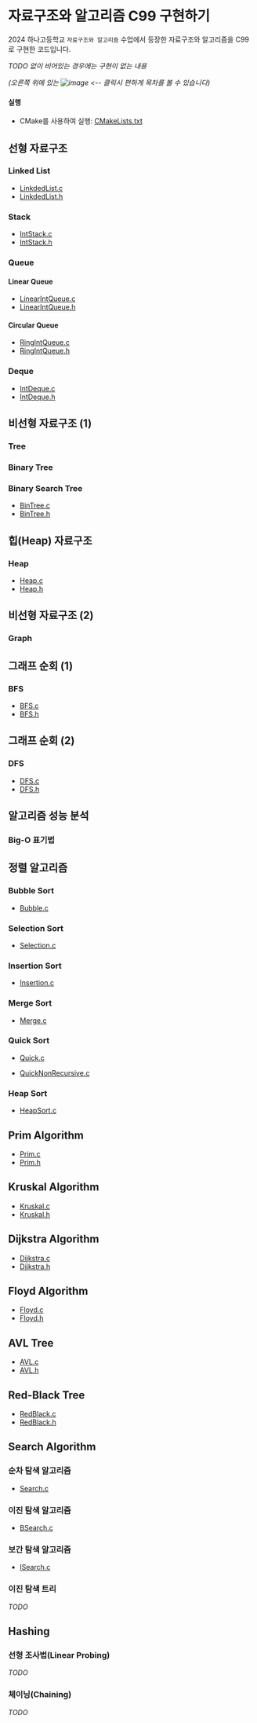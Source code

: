 # 자료구조와 알고리즘 C99 구현하기

2024 하나고등학교 `자료구조와 알고리즘` 수업에서 등장한 자료구조와 알고리즘을 C99로 구현한 코드입니다.

*TODO 없이 비어있는 경우에는 구현이 없는 내용*

*(오른쪽 위에 있는 ![image](https://github.com/user-attachments/assets/68d2c103-0d67-473d-9dbd-7129e565fc38) <-- 클릭시 편하게 목차를 볼
수 있습니다)*

#### 실행

* CMake를 사용하여 실행: [CMakeLists.txt](CMakeLists.txt)

## 선형 자료구조

### Linked List

- [LinkdedList.c](LinkdedList.c)
- [LinkdedList.h](LinkdedList.h)

### Stack

- [IntStack.c](IntStack.c)
- [IntStack.h](IntStack.h)

### Queue

#### Linear Queue

- [LinearIntQueue.c](LinearIntQueue.c)
- [LinearIntQueue.h](LinearIntQueue.h)

#### Circular Queue

- [RingIntQueue.c](RingIntQueue.c)
- [RingIntQueue.h](RingIntQueue.h)

### Deque

- [IntDeque.c](IntDeque.c)
- [IntDeque.h](IntDeque.h)

## 비선형 자료구조 (1)

### Tree

### Binary Tree

### Binary Search Tree

- [BinTree.c](BinTree.c)
- [BinTree.h](BinTree.h)

## 힙(Heap) 자료구조

### Heap

- [Heap.c](Heap.c)
- [Heap.h](Heap.h)

## 비선형 자료구조 (2)

### Graph

## 그래프 순회 (1)

### BFS

- [BFS.c](BFS.c)
- [BFS.h](BFS.h)

## 그래프 순회 (2)

### DFS

- [DFS.c](DFS.c)
- [DFS.h](DFS.h)

## 알고리즘 성능 분석

### Big-O 표기법

## 정렬 알고리즘

### Bubble Sort

- [Bubble.c](Bubble.c)

### Selection Sort

- [Selection.c](Selection.c)

### Insertion Sort

- [Insertion.c](Insertion.c)

### Merge Sort

- [Merge.c](Merge.c)

### Quick Sort

- [Quick.c](Quick.c)


- [QuickNonRecursive.c](QuickNonRecursive.c)

### Heap Sort

- [HeapSort.c](HeapSort.c)

## Prim Algorithm

- [Prim.c](Prim.c)
- [Prim.h](Prim.h)

## Kruskal Algorithm

- [Kruskal.c](Kruskal.c)
- [Kruskal.h](Kruskal.h)

## Dijkstra Algorithm

- [Dijkstra.c](Dijkstra.c)
- [Dijkstra.h](Dijkstra.h)

## Floyd Algorithm

- [Floyd.c](Floyd.c)
- [Floyd.h](Floyd.h)

## AVL Tree

- [AVL.c](AVL.c)
- [AVL.h](AVL.h)

## Red-Black Tree

- [RedBlack.c](RedBlack.c)
- [RedBlack.h](RedBlack.h)

## Search Algorithm

### 순차 탐색 알고리즘

- [Search.c](Search.c)

### 이진 탐색 알고리즘

- [BSearch.c](BSearch.c)

### 보간 탐색 알고리즘

- [ISearch.c](ISearch.c)

### 이진 탐색 트리

*TODO*

## Hashing

### 선형 조사법(Linear Probing)

*TODO*

### 체이닝(Chaining)

*TODO*
